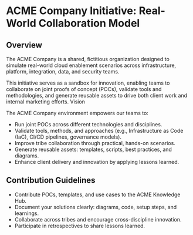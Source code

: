 # ACME Company Initiative: Real-World Collaboration Model

## Overview

The ACME Company is a shared, fictitious organization designed to simulate real-world cloud enablement scenarios across infrastructure, platform, integration, data, and security teams.

This initiative serves as a sandbox for innovation, enabling teams to collaborate on joint proofs of concept (POCs), validate tools and methodologies, and generate reusable assets to drive both client work and internal marketing efforts.
Vision

The ACME Company environment empowers our teams to:
- Run joint POCs across different technologies and disciplines.
- Validate tools, methods, and approaches (e.g., Infrastructure as Code (IaC), CI/CD pipelines, governance models).
- Improve tribe collaboration through practical, hands-on scenarios.
- Generate reusable assets: templates, scripts, best practices, and diagrams.
- Enhance client delivery and innovation by applying lessons learned.

## Contribution Guidelines

- Contribute POCs, templates, and use cases to the ACME Knowledge Hub.
- Document your solutions clearly: diagrams, code, setup steps, and learnings.
- Collaborate across tribes and encourage cross-discipline innovation.
- Participate in retrospectives to share lessons learned.
